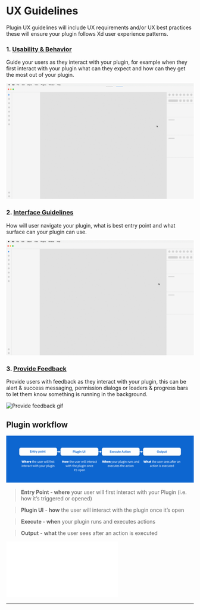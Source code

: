 # UX Guidelines

Plugin UX guidelines will include UX requirements and/or UX best practices these will ensure your plugin follows Xd user experience patterns. 

### 1. **[Usability & Behavior](ux_guidelines/Usability_Behavior.md)**

Guide your users as they interact with your plugin, for example when they first interact with your plugin what can they expect and how can they get the most out of your plugin. 

![Onboarding gif](../ux_images/Onboarding.gif)

### 2. **[Interface Guidelines](ux_guidelines/Interface_Guidelines.md)**

How will user navigate your plugin, what is best entry point and what surface can your plugin can use.

![Navigation gif](../ux_images/Navigation.gif)

### 3. **[Provide Feedback](ux_guidelines/Provide_Feedback.md)**

Provide users with feedback as they interact with your plugin, this can be alert & success messaging, permission dialogs or loaders & progress bars to let them know something is running in the background. 

![Provide feedback gif](ux_images/Feedback.gif)


## Plugin workflow

![A plugin workflow](../ux_images/Pluginworkflow.png)

> **Entry Point - where** your user will first interact with your Plugin (i.e. how it’s triggered or opened)

> **Plugin UI** - **how** the user will interact with the plugin once it’s open

> **Execute - when** your plugin runs and executes actions

> **Output** - **what** the user sees after an action is executed


![Plugin Example](../ux_images/Plugin_UX_Guidelines_Modal_v1.pdf)



--------
